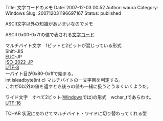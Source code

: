 Title: 文字コードのメモ
Date: 2007-12-03 00:52
Author: waura
Category: Windows
Slug: 200712031196697167
Status: published

ASCII文字以外の知識があいまいなのでメモ

ASCII
0x00-0x7fの値で表される[文字コード](http://d.hatena.ne.jp/keyword/%CA%B8%BB%FA%A5%B3%A1%BC%A5%C9)

マルチバイト文字　1ビットと2ビットが混じっている形式  
Shift-JIS  
[EUC](http://d.hatena.ne.jp/keyword/EUC)-JP  
[ISO-2022-JP](http://d.hatena.ne.jp/keyword/ISO-2022-JP)  
[UTF-8](http://d.hatena.ne.jp/keyword/UTF-8)  
一バイト目が0x80-0xffで始まる。  
int isleadbyte(int c) マルチバイトの一文字目を判定する。  
これが0以外の値を返すとき後ろの値も一緒に扱うとうまくいくようだ。

ワイド文字　すべて2ビット([Windows](http://d.hatena.ne.jp/keyword/Windows)では)の形式　wchar_tであらわす。  
[UTF-16](http://d.hatena.ne.jp/keyword/UTF-16)

TCHAR 状況にあわせてマルチバイト・ワイドに切り替わってくれる型
